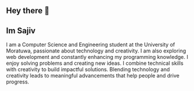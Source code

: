 ## Hey there 👋

<!--
**sajiv8/sajiv8** is a ✨ _special_ ✨ repository because its `README.md` (this file) appears on your GitHub profile.

Here are some ideas to get you started:

- 🔭 I’m currently working on ...
- 🌱 I’m currently learning ...
- 👯 I’m looking to collaborate on ...
- 🤔 I’m looking for help with ...
- 💬 Ask me about ...
- 📫 How to reach me: ...
- 😄 Pronouns: ...
- ⚡ Fun fact: ...
-->
## Im Sajiv
I am a Computer Science and Engineering student at the University of Moratuwa, passionate about technology and creativity.
I am also exploring web development and constantly enhancing my programming knowledge. I enjoy solving problems and creating new ideas.
I combine technical skills with creativity to build impactful solutions. Blending technology and creativity leads to meaningful advancements that help people and drive progress.
